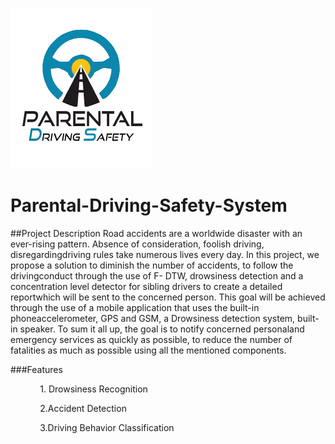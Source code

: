 ![Test Image 4](https://github.com/danielkalalian33/-Parental-Driving-Safety-System/blob/master/image/last%20logo.png)
# Parental-Driving-Safety-System

##Project Description
Road accidents are a worldwide disaster with an ever-rising pattern.  Absence of consideration, foolish driving, disregardingdriving rules take numerous lives every day. In this project, we propose a solution to diminish the number of accidents, to follow the drivingconduct through the use of F- DTW, drowsiness detection and a concentration level detector for sibling drivers to create a detailed reportwhich will be sent to the concerned person. This goal will be achieved through the use of a mobile application that uses the built-in phoneaccelerometer, GPS and GSM, a Drowsiness detection system, built-in speaker.  To sum it all up, the goal is to notify concerned personaland emergency services as quickly as possible, to reduce the number of fatalities as much as possible using all the mentioned components.


###Features

            1. Drowsiness Recognition

            2.Accident Detection

            3.Driving Behavior Classification
